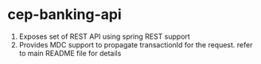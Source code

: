 # cep-banking-api

1. Exposes set of REST API using spring REST support
2. Provides MDC support to propagate transactionId for the request. refer to main README file for details 
